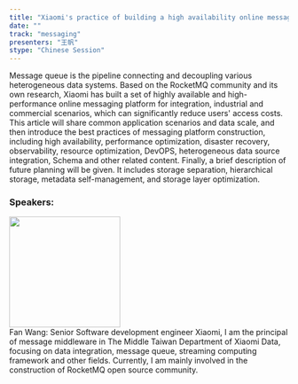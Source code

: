 ```yaml
---
title: "Xiaomi's practice of building a high availability online messaging platform based on RocketMQ"
date: "" 
track: "messaging"
presenters: "王帆"
stype: "Chinese Session"
---
```

Message queue is the pipeline connecting and decoupling various heterogeneous data systems. Based on the RocketMQ community and its own research, Xiaomi has built a set of highly available and high-performance online messaging platform for integration, industrial and commercial scenarios, which can significantly reduce users' access costs.
This article will share common application scenarios and data scale, and then introduce the best practices of messaging platform construction, including high availability, performance optimization, disaster recovery, observability, resource optimization, DevOPS, heterogeneous data source integration, Schema and other related content. Finally, a brief description of future planning will be given. It includes storage separation, hierarchical storage, metadata self-management, and storage layer optimization.
 ### Speakers: 
 <img src="images/speaker/1047.png" width="200" /><br>Fan Wang: Senior Software development engineer Xiaomi, I am the principal of message middleware in The Middle Taiwan Department of Xiaomi Data, focusing on data integration, message queue, streaming computing framework and other fields. Currently, I am mainly involved in the construction of RocketMQ open source community.

 